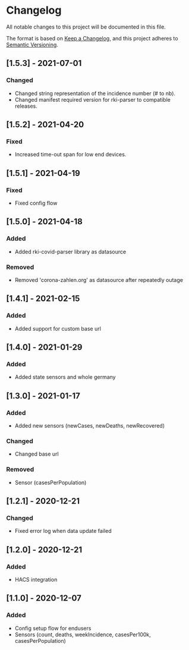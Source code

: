 # Changelog
All notable changes to this project will be documented in this file.

The format is based on [Keep a Changelog](https://keepachangelog.com/en/1.0.0/),
and this project adheres to [Semantic Versioning](https://semver.org/spec/v2.0.0.html).


## [1.5.3] - 2021-07-01
### Changed
- Changed string representation of the incidence number (# to nb).
- Changed manifest required version for rki-parser to compatible releases.

## [1.5.2] - 2021-04-20
### Fixed
- Increased time-out span for low end devices.

## [1.5.1] - 2021-04-19
### Fixed
- Fixed config flow

## [1.5.0] - 2021-04-18
### Added
- Added rki-covid-parser library as datasource

### Removed
- Removed 'corona-zahlen.org' as datasource after repeatedly outage

## [1.4.1] - 2021-02-15
### Added
- Added support for custom base url

## [1.4.0] - 2021-01-29
### Added
- Added state sensors and whole germany

## [1.3.0] - 2021-01-17
### Added
- Added new sensors (newCases, newDeaths, newRecovered)

### Changed
- Changed base url

### Removed
- Sensor (casesPerPopulation)

## [1.2.1] - 2020-12-21
### Changed
- Fixed error log when data update failed

## [1.2.0] - 2020-12-21
### Added
- HACS integration

## [1.1.0] - 2020-12-07
### Added
- Config setup flow for endusers
- Sensors (count, deaths, weekIncidence, casesPer100k, casesPerPopulation)
